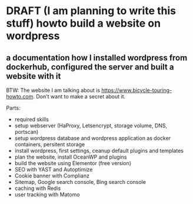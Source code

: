 # DRAFT (I am planning to write this stuff) howto build a website on wordpress
## a documentation how I installed wordpress from dockerhub, configured the server and built a website with it

BTW: The website I am talking about is https://www.bicycle-touring-howto.com. Don't want to make a secret about it.

Parts:
- required skills
- setup webserver (HaProxy, Letsencrypt, storage volume, DNS, portscan)
- setup wordpress database and wordpress application as docker containers, persitent storage
- install wordpress, first settings, ceanup default plugins and templates
- plan the website, install OceanWP and plugins
- build the website using Elementor (free version)
- SEO with YAST and Autoptimize
- Cookie banner with Complianz
- Sitemap, Google search console, Bing search console
- caching with Redis
- user tracking with Matomo
